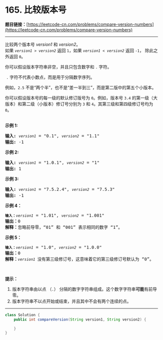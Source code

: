 # 165. 比较版本号

**题目链接：**[https://leetcode-cn.com/problems/compare-version-numbers](https://leetcode-cn.com/problems/compare-version-numbers)

---

<div class="content__1Y2H">
 <div class="notranslate">
  <p>比较两个版本号 <em>version1&nbsp;</em>和 <em>version2</em>。<br> 如果&nbsp;<code><em>version1&nbsp;</em>&gt;&nbsp;<em>version2</em></code>&nbsp;返回&nbsp;<code>1</code>，如果&nbsp;<code><em>version1&nbsp;</em>&lt;&nbsp;<em>version2</em></code> 返回 <code>-1</code>， 除此之外返回 <code>0</code>。</p> 
  <p>你可以假设版本字符串非空，并且只包含数字和&nbsp;<code>.</code> 字符。</p> 
  <p>&nbsp;<code>.</code> 字符不代表小数点，而是用于分隔数字序列。</p> 
  <p>例如，<code>2.5</code> 不是“两个半”，也不是“差一半到三”，而是第二版中的第五个小版本。</p> 
  <p>你可以假设版本号的每一级的默认修订版号为 <code>0</code>。例如，版本号 <code>3.4</code> 的第一级（大版本）和第二级（小版本）修订号分别为 <code>3</code> 和 <code>4</code>。其第三级和第四级修订号均为 <code>0</code>。<br> &nbsp;</p> 
  <p><strong>示例&nbsp;1:</strong></p> 
  <pre class="language-text"><strong>输入:</strong> <code><em>version1</em></code> = "0.1", <code><em>version2</em></code> = "1.1"
<strong>输出:</strong> -1</pre> 
  <p><strong>示例 2:</strong></p> 
  <pre class="language-text"><strong>输入: </strong><code><em>version1</em></code> = "1.0.1", <code><em>version2</em></code> = "1"
<strong>输出:</strong> 1</pre> 
  <p><strong>示例 3:</strong></p> 
  <pre class="language-text"><strong>输入:</strong> <code><em>version1</em></code> = "7.5.2.4", <code><em>version2</em></code> = "7.5.3"
<strong>输出:</strong> -1</pre> 
  <p><strong>示例&nbsp;4：</strong></p> 
  <pre class="language-text"><code><strong>输入：</strong><em>version1</em></code> = "1.01", <code><em>version2</em></code> = "1.001"
<strong>输出：</strong>0
<strong>解释：</strong>忽略前导零，“01” 和 “001” 表示相同的数字 “1”。</pre> 
  <p><strong>示例 5：</strong></p> 
  <pre class="language-text"><code><strong>输入：</strong><em>version1</em></code> = "1.0", <code><em>version2</em></code> = "1.0.0"
<strong>输出：</strong>0
<strong>解释：</strong><code><em>version1 </em></code>没有第三级修订号，这意味着它的第三级修订号默认为 “0”。</pre> 
  <p>&nbsp;</p> 
  <p><strong>提示：</strong></p> 
  <ol> 
   <li>版本字符串由以点&nbsp;（<code>.</code>）&nbsp;分隔的数字字符串组成。这个数字字符串<strong>可能</strong>有前导零。</li> 
   <li>版本字符串不以点开始或结束，并且其中不会有两个连续的点。</li> 
  </ol> 
 </div>
</div>

---

```java
class Solution {
    public int compareVersion(String version1, String version2) {
        
    }
}
```